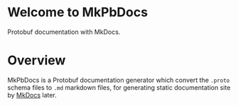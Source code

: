 # Welcome to MkPbDocs

Protobuf documentation with MkDocs.

# Overview

MkPbDocs is a Protobuf documentation generator which convert the `.proto`
schema files to `.md` markdown files, for generating static documentation site
by [MkDocs](http://www.mkdocs.org/) later.

